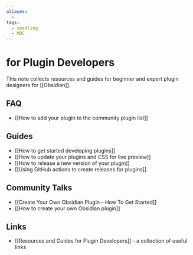 ```yaml
---
aliases: 
  - 
tags:
  - seedling
  - MOC
---
```


# for Plugin Developers
This note collects resources and guides for beginner and expert plugin designers for [[Obsidian]].

## FAQ

- [[How to add your plugin to the community plugin list]]

## Guides

- [[How to get started developing plugins]]
- [[How to update your plugins and CSS for live preview]]
- [[How to release a new version of your plugin]]
- [[Using GitHub actions to create releases for plugins]]

## Community Talks

- [[Create Your Own Obsidian Plugin - How To Get Started]]
- [[How to create your own Obsidian plugin]]

## Links

- [[Resources and Guides for Plugin Developers]] - a collection of useful links
